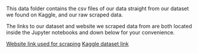 This data folder contains the csv files of our data straight from our dataset we found on Kaggle, and our raw scraped data.

The links to our dataset and website we scraped data from are both located inside the Jupyter notebooks and down below for your convenience.

[Website link used for scraping](https://www.imdb.com/list/ls055294306/)
[Kaggle dataset link](https://www.kaggle.com/datasets/harshitshankhdhar/imdb-dataset-of-top-1000-movies-and-tv-shows?select=imdb_top_1000.csv)
